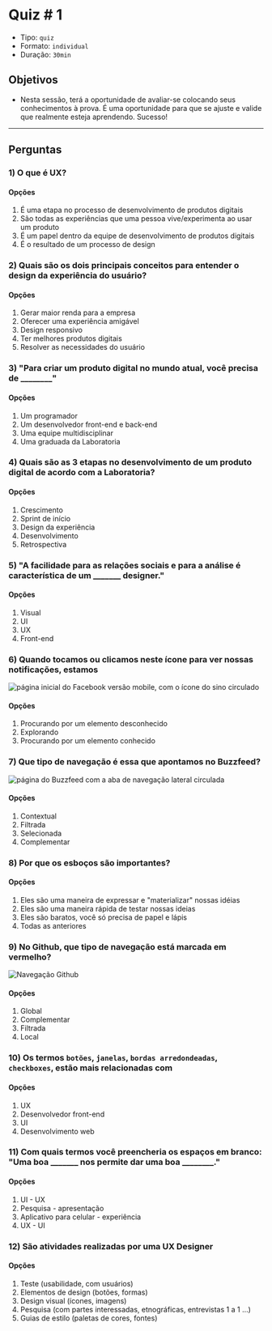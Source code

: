 # Quiz # 1

* Tipo: `quiz`
* Formato: `individual`
* Duração: `30min`

## Objetivos

* Nesta sessão, terá a oportunidade de avaliar-se colocando seus conhecimentos
  à prova. É uma oportunidade para que se ajuste e valide que realmente esteja
  aprendendo. Sucesso!

***

## Perguntas

### 1) O que é UX?

#### Opções

1. É uma etapa no processo de desenvolvimento de produtos digitais
2. São todas as experiências que uma pessoa vive/experimenta ao usar um produto
3. É um papel dentro da equipe de desenvolvimento de produtos digitais
4. É o resultado de um processo de design

<solution style="display:none;">2</solution>

### 2) Quais são os dois principais conceitos para entender o design da experiência do usuário?

#### Opções

1. Gerar maior renda para a empresa
2. Oferecer uma experiência amigável
3. Design responsivo
4. Ter melhores produtos digitais
5. Resolver as necessidades do usuário

<solution style="display:none;">2,5</solution>

### 3) "Para criar um produto digital no mundo atual, você precisa de ________"

#### Opções

1. Um programador
2. Um desenvolvedor front-end e back-end
3. Uma equipe multidisciplinar
4. Uma graduada da Laboratoria

<solution style="display:none;">3</solution>

### 4) Quais são as 3 etapas no desenvolvimento de um produto digital de acordo com a Laboratoria?

#### Opções

1. Crescimento
2. Sprint de início
3. Design da experiência
4. Desenvolvimento
5. Retrospectiva

<solution style="display:none;">1,3,4</solution>

### 5) "A facilidade para as relações sociais e para a análise é característica de um _______ designer."

#### Opções

1. Visual
2. UI
3. UX
4. Front-end

<solution style="display:none;">3</solution>

### 6) Quando tocamos ou clicamos neste ícone para ver nossas notificações, estamos

![página inicial do Facebook versão mobile, com o ícone do sino circulado](https://lh3.googleusercontent.com/jc8Aumvx6icMIfCo_NGlJ4i3A-9AHS-wlvXkBrjIuwK5Oe4VEMMQtjYdprUz7mOcYl3RsA5ipCKPG60HSCShPKt0Ez7zNUJallBvlPR0obj8FbYMAD-fZLsPAjzpyO2KzOGDH95LeBc)

#### Opções

1. Procurando por um elemento desconhecido
2. Explorando
3. Procurando por um elemento conhecido

<solution style="display:none;">3</solution>

### 7) Que tipo de navegação é essa que apontamos no Buzzfeed?

![página do Buzzfeed com a aba de navegação lateral circulada](https://lh4.googleusercontent.com/g9vSNX42gP5zHrE3jdAsmzDmARyqYNBt-7jkLMIWBoDxv4HYA3c_RXXnhq9qMd7EcM8HTt2W7IxZxRgctU6LTgKKpudZBqsr-xAmgoSKjEITiX0Z71vN5TFdqOJe257rzFMWpbBDojw)

#### Opções

1. Contextual
2. Filtrada
3. Selecionada
4. Complementar

<solution style="display:none;">1</solution>

### 8) Por que os esboços são importantes?

#### Opções

1. Eles são uma maneira de expressar e "materializar" nossas idéias
2. Eles são uma maneira rápida de testar nossas ideias
3. Eles são baratos, você só precisa de papel e lápis
4. Todas as anteriores

<solution style="display:none;">4</solution>

### 9) No Github, que tipo de navegação está marcada em vermelho?

![Navega&#xE7;&#xE3;o Github](https://lh5.googleusercontent.com/TrippBjrECkQUKevMEIivhnOMV8KAfYiEaDg8lZ4KEtHiP3oWJsl7H2ILwCOinN0KHt_PihzUifgkasg3ZaQUU7dvwhQfWA7grv7LJkQFfacnmMeV2dcJ-RPpfF3BGk4Y6pmRGuzl5U)

#### Opções

1. Global
2. Complementar
3. Filtrada
4. Local

<solution style="display:none;">4</solution>

### 10) Os termos `botões`, `janelas`, `bordas arredondeadas`, `checkboxes`, estão mais relacionadas com

#### Opções

1. UX
2. Desenvolvedor front-end
3. UI
4. Desenvolvimento web

<solution style="display:none;">3</solution>

### 11) Com quais termos você preencheria os espaços em branco: "Uma boa _______ nos permite dar uma boa ________."

#### Opções

1. UI - UX
2. Pesquisa - apresentação
3. Aplicativo para celular - experiência
4. UX - UI

<solution style="display:none;">1</solution>

### 12) São atividades realizadas por uma UX Designer

#### Opções

1. Teste \(usabilidade, com usuários\)
2. Elementos de design \(botões, formas\)
3. Design visual \(ícones, imagens\)
4. Pesquisa \(com partes interessadas, etnográficas, entrevistas 1 a 1 ...\)
5. Guias de estilo \(paletas de cores, fontes\)

<solution style="display:none;">1,4</solution>